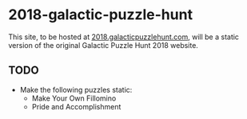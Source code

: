 # 2018-galactic-puzzle-hunt

This site, to be hosted at [2018.galacticpuzzlehunt.com](https://2018.galacticpuzzlehunt.com), will be a static version of the original Galactic Puzzle Hunt 2018 website.

## TODO

* Make the following puzzles static:
  - Make Your Own Fillomino
  - Pride and Accomplishment
